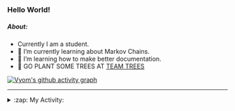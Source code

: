 ### Hello World!

##### About:
- Currently I am a student.
- 🌱 I’m currently learning about Markov Chains.
- 🌱 I’m learning how to make better documentation.
- 🌱 GO PLANT SOME TREES AT [TEAM TREES](https://teamtrees.org/)

[![Vyom's github activity graph](https://activity-graph.herokuapp.com/graph?username=Vyvy-vi)](https://github.com/ashutosh00710/github-readme-activity-graph)

---
<details>
  <summary>:zap: My Activity:</summary>
  
<!--START_SECTION:waka-->
![Code Time](http://img.shields.io/badge/Code%20Time-783%20hrs%2025%20mins-blue)

**I'm a Night 🦉** 

```text
🌞 Morning    67 commits     ██░░░░░░░░░░░░░░░░░░░░░░░   10.03% 
🌆 Daytime    156 commits    █████░░░░░░░░░░░░░░░░░░░░   23.35% 
🌃 Evening    209 commits    ███████░░░░░░░░░░░░░░░░░░   31.29% 
🌙 Night      236 commits    ████████░░░░░░░░░░░░░░░░░   35.33%

```
📅 **I'm Most Productive on Sunday** 

```text
Monday       66 commits     ██░░░░░░░░░░░░░░░░░░░░░░░   9.88% 
Tuesday      110 commits    ████░░░░░░░░░░░░░░░░░░░░░   16.47% 
Wednesday    104 commits    ████░░░░░░░░░░░░░░░░░░░░░   15.57% 
Thursday     84 commits     ███░░░░░░░░░░░░░░░░░░░░░░   12.57% 
Friday       88 commits     ███░░░░░░░░░░░░░░░░░░░░░░   13.17% 
Saturday     66 commits     ██░░░░░░░░░░░░░░░░░░░░░░░   9.88% 
Sunday       150 commits    █████░░░░░░░░░░░░░░░░░░░░   22.46%

```


📊 **This Week I Spent My Time On** 

```text
🔥 Editors: 
VS Code                  9 hrs 7 mins        ████████████████████░░░░░   83.37% 
Vim                      1 hr 49 mins        ████░░░░░░░░░░░░░░░░░░░░░   16.63%

🐱‍💻 Projects: 
api                      4 hrs 13 mins       █████████░░░░░░░░░░░░░░░░   38.66% 
praise_backend_js        3 hrs 30 mins       ████████░░░░░░░░░░░░░░░░░   32.07% 
blog                     2 hrs 1 min         ████░░░░░░░░░░░░░░░░░░░░░   18.55% 
CSF                      52 mins             ██░░░░░░░░░░░░░░░░░░░░░░░   8.01% 
uni-webpages             11 mins             ░░░░░░░░░░░░░░░░░░░░░░░░░   1.75%

```


 Last Updated on 07/05/2022 15:04:12 UTC
<!--END_SECTION:waka-->
</details>
